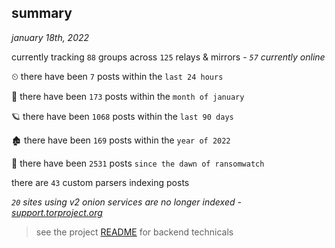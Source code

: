 
## summary
_january 18th, 2022_

currently tracking `88` groups across `125` relays & mirrors - _`57` currently online_

⏲ there have been `7` posts within the `last 24 hours`

🦈 there have been `173` posts within the `month of january`

🪐 there have been `1068` posts within the `last 90 days`

🏚 there have been `169` posts within the `year of 2022`

🦕 there have been `2531` posts `since the dawn of ransomwatch`

there are `43` custom parsers indexing posts

_`20` sites using v2 onion services are no longer indexed - [support.torproject.org](https://support.torproject.org/onionservices/v2-deprecation/)_

> see the project [README](https://github.com/thetanz/ransomwatch#ransomwatch--) for backend technicals
